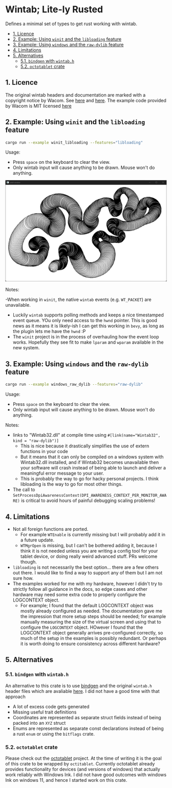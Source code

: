 # Wintab; Lite-ly Rusted <!-- omit in toc -->

Defines a minimal set of types to get rust working with wintab.

- [1. Licence](#1-licence)
- [2. Example: Using `winit` and the `libloading` feature](#2-example-using-winit-and-the-libloading-feature)
- [3. Example: Using `windows` and the `raw-dylib` feature](#3-example-using-windows-and-the-raw-dylib-feature)
- [4. Limitations](#4-limitations)
- [5. Alternatives](#5-alternatives)
  - [5.1. `bindgen` with `wintab.h`](#51-bindgen-with-wintabh)
  - [5.2. `octotablet` crate](#52-octotablet-crate)


## 1. Licence

The original wintab headers and documentation are marked with a copyright notice by Wacom.
See [here](https://github.com/Wacom-Developer/wacom-device-kit-windows/blob/881d8e8303e858e53584e70235fe32e3c9ef06f2/Wintab%20Pressure%20Test/SampleCode/Wintab/WINTAB.H#L1C1-L10C81)
and [here](https://developer-docs.wacom.com/docs/icbt/windows/wintab/wintab-reference/).
The example code provided by Wacom is MIT licensed [here](https://github.com/Wacom-Developer/wacom-device-kit-windows/blob/881d8e8303e858e53584e70235fe32e3c9ef06f2/Wintab%20Pressure%20Test/SampleCode/MIT-license.txt)

## 2. Example: Using `winit` and the `libloading` feature

```bash
cargo run --example winit_libloading --features="libloading"
```

Usage:

- Press `space` on the keyboard to clear the view.
- Only wintab input will cause anything to be drawn. Mouse won't do anything.

![Screenshot of Window Showing Debug Strokes with Pressure](./readme_extras/screenshot.png)

Notes:

-When working in `winit`, the native `wintab` events (e.g. `WT_PACKET`) are
  unavailable.
  - Luckily `wintab` supports polling methods and keeps a nice timestamped event
    queue. YOu only need access to the `hwnd` pointer. This is good news as it
    means it is likely-ish I can get this working in `bevy`, as long as the
    plugin lets me have the `hwnd` :P
  - The `winit` project is in the process of overhauling how the event loop
    works. Hopefully they see fit to make `lparam` and `wparam` available in the new
    system.

## 3. Example: Using `windows` and the `raw-dylib` feature

```bash
cargo run --example windows_raw_dylib --features="raw-dylib"
```

Usage:

- Press `space` on the keyboard to clear the view.
- Only wintab input will cause anything to be drawn. Mouse won't do anything.

Notes:

- links to "Wintab32.dll" at compile time using
  `#[link(name="Wintab32", kind = "raw-dylib")]`
  - This is nice because it drastically simplifies the use of extern functions in your code
  - But it means that it can only be compiled on a windows system with
    Wintab32.dll installed, and if Wintab32 becomes unavailable then your
    software will crash instead of being able to launch and deliver a meaningful
    error message to your user.
  - This is probably the way to go for hacky personal projects. I think
    libloading is the way to go for most other things.
- The call to
  `SetProcessDpiAwarenessContext(DPI_AWARENESS_CONTEXT_PER_MONITOR_AWARE)` is
  critical to avoid hours of painful debugging scaling problems!

## 4. Limitations

- Not all foreign functions are ported.
  - For example `WTEnable` is currently missing but I will probably add it in a
    future update.
  - `WTMgrOpen` is missing, but I can't be bothered adding it, because I think it
    is not needed unless you are writing a config tool for your tablet device,
    or doing really weird advanced stuff. PRs welcome though.
- `libloading` is not necessarily the best option... there are a few others out
  there. I would like to find a way to support any of them but I am not sure how.
- The examples worked for me with my hardware, however I didn't try to strictly
  follow all guidance in the docs, so edge cases and other hardware may need
  some extra code to properly configure the LOGCONTEXT object.
  - For example; I found that the default LOGCONTEXT object was mostly already
    configured as needed. The documentation gave me the impression that more
    setup steps should be needed; for example manually measuring the size of the
    virtual screen and using that to configure the `LOGCONTEXT` object. HOwever
    I found that the LOGCONTEXT object generally arrives pre-configured
    correctly, so much of the setup in the examples is possibly redundant. Or
    perhaps it is worth doing to ensure consistency across different hardware?


## 5. Alternatives

### 5.1. `bindgen` with `wintab.h`
An alternative to this crate is to use
[bindgen](https://crates.io/crates/bindgen) and the original `wintab.h` header
files which are avaliable
[here](https://github.com/Wacom-Developer/wacom-device-kit-windows). I did not
have a good time with that approach

 - A lot of excess code gets generated
 - Missing useful trait definitions
 - Coordinates are represented as separate struct fields instead of being packed
   into an `XYZ` struct
 - Enums are represented as separate const declarations instead of being a rust
   `enum` or using the `bitflags` crate.

### 5.2. `octotablet` crate

Please check out the [octotablet](https://crates.io/crates/octotablet/0.1.0)
project. At the time of writing it is the goal of this crate to be wrapped by
`octitablet`. Currently octotablet already provides functionality for devices
(and versions of windows) that actually work reliably with Windows Ink. I did
not have good outcomes with windows Ink on windows 11, and hence I started work
on this crate.